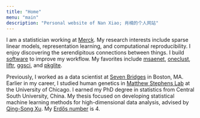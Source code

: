```yaml
---
title: "Home"
menu: "main"
description: "Personal website of Nan Xiao; 肖楠的个人网站"
---
```


I am a statistician working at [Merck](https://www.merck.com/).
My research interests include sparse linear models,
representation learning, and computational reproducibility.
I enjoy discovering the serendipitous connections between things.
I build [software](https://nanx.me/software/) to improve my workflow.
My favorites include [msaenet](https://nanx.me/msaenet/),
[oneclust](https://nanx.me/oneclust/), [liftr](https://liftr.me/), 
[ggsci](https://nanx.me/ggsci/), and [pkglite](https://merck.github.io/pkglite/).

Previously, I worked as a data scientist at
[Seven Bridges](https://www.sevenbridges.com/) in Boston, MA.
Earlier in my career, I studied human genetics in [Matthew Stephens Lab](https://stephenslab.uchicago.edu/) at the University of Chicago.
I earned my PhD degree in statistics from Central South University, China.
My thesis focused on developing statistical machine learning methods for
high-dimensional data analysis, advised by
[Qing-Song Xu](https://scholar.google.com/citations?user=b98MXiYAAAAJ&hl=en).
My [Erdős number](https://mathscinet.ams.org/mathscinet/collaborationFiltered.html?group_target=189017&group_source=1129576)
is 4.
